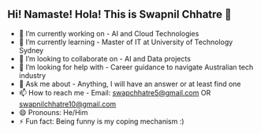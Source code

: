 ## Hi! Namaste! Hola! This is Swapnil Chhatre 👋

- 🔭 I’m currently working on - AI and Cloud Technologies
- 🌱 I’m currently learning - Master of IT at University of Technology Sydney
- 👯 I’m looking to collaborate on - AI and Data projects
- 🤔 I’m looking for help with - Career guidance to navigate Australian tech industry
- 💬 Ask me about - Anything, I will have an answer or at least find one
- 📫 How to reach me - Email: swapchhatre5@gmail.com OR swapnilchhatre10@gmail.com
- 😄 Pronouns: He/Him
- ⚡ Fun fact: Being funny is my coping mechanism :)

